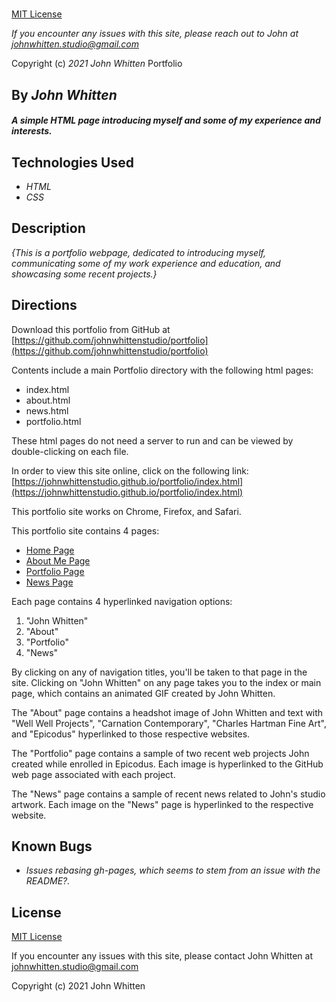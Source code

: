 # 
[MIT License](https://opensource.org/licenses/MIT)
 
_If you encounter any issues with this site, please reach out to John at [johnwhitten.studio@gmail.com](mailto:johnwhitten.studio@gmail.com)_
 
Copyright (c) _2021_ _John Whitten_
Portfolio
 
## By _**John Whitten**_
 
#### _A simple HTML page introducing myself and some of my experience and interests._
 
## Technologies Used
 
* _HTML_
* _CSS_
 
## Description
 
_{This is a portfolio webpage, dedicated to introducing myself, communicating some of my work experience and education, and showcasing some recent projects.}_
 
## Directions
 
Download this portfolio from GitHub at [https://github.com/johnwhittenstudio/portfolio](https://github.com/johnwhittenstudio/portfolio)
 
Contents include a main Portfolio directory with the following html pages:
* index.html
* about.html
* news.html
* portfolio.html
 
These html pages do not need a server to run and can be viewed by double-clicking on each file.
 
In order to view this site online, click on the following link:
[https://johnwhittenstudio.github.io/portfolio/index.html](https://johnwhittenstudio.github.io/portfolio/index.html)
 
This portfolio site works on Chrome, Firefox, and Safari.
 
This portfolio site contains 4 pages:
* [Home Page](https://johnwhittenstudio.github.io/portfolio/index.html)
* [About Me Page](https://johnwhittenstudio.github.io/portfolio/about.html)
* [Portfolio Page](https://johnwhittenstudio.github.io/portfolio/portfolio.html)
* [News Page](https://johnwhittenstudio.github.io/portfolio/news.html)
 
 
Each page contains 4 hyperlinked navigation options:
1. "John Whitten"
2. "About"
3. "Portfolio"
4. "News"
 
By clicking on any of navigation titles, you'll be taken to that page in the site. Clicking on "John Whitten" on any page takes you to the index or main page, which contains an animated GIF created by John Whitten.
 
The "About" page contains a headshot image of John Whitten and text with "Well Well Projects", "Carnation Contemporary", "Charles Hartman Fine Art", and "Epicodus" hyperlinked to those respective websites.
 
The "Portfolio" page contains a sample of two recent web projects John created while enrolled in Epicodus. Each image is hyperlinked to the GitHub web page associated with each project.
 
The "News" page contains a sample of recent news related to John's studio artwork. Each image on the "News" page is hyperlinked to the respective website.
 
 
## Known Bugs
 
* _Issues rebasing gh-pages, which seems to stem from an issue with the README?._
 
## License

[MIT License](https://opensource.org/licenses/MIT)

If you encounter any issues with this site, please contact John Whitten at [johnwhitten.studio@gmail.com](http://mailto:johnwhitten.studio@gmail.com)

Copyright (c) 2021 John Whitten
